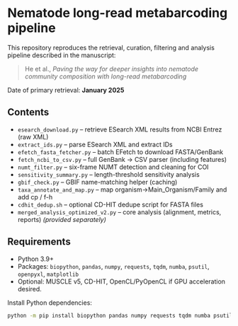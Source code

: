 # Nematode long-read metabarcoding pipeline

This repository reproduces the retrieval, curation, filtering and analysis pipeline described in the manuscript:
> He et al., *Paving the way for deeper insights into nematode community composition with long-read metabarcoding*

Date of primary retrieval: **January 2025**

## Contents
- `esearch_download.py` – retrieve ESearch XML results from NCBI Entrez (raw XML)
- `extract_ids.py` – parse ESearch XML and extract IDs
- `efetch_fasta_fetcher.py` – batch EFetch to download FASTA/GenBank
- `fetch_ncbi_to_csv.py` – full GenBank -> CSV parser (including features)
- `numt_filter.py` – six-frame NUMT detection and cleaning for COI
- `sensitivity_summary.py` – length-threshold sensitivity analysis
- `gbif_check.py` – GBIF name-matching helper (caching)
- `taxa_annotate_and_map.py` – map organism→Main_Organism/Family and add cp / f-h
- `cdhit_dedup.sh` – optional CD-HIT dedupe script for FASTA files
- `merged_analysis_optimized_v2.py` – core analysis (alignment, metrics, reports) *(provided separately)*

## Requirements
- Python 3.9+
- Packages: `biopython`, `pandas`, `numpy`, `requests`, `tqdm`, `numba`, `psutil`, `openpyxl`, `matplotlib`
- Optional: MUSCLE v5, CD-HIT, OpenCL/PyOpenCL if GPU acceleration desired.

Install Python dependencies:
```bash
python -m pip install biopython pandas numpy requests tqdm numba psutil openpyxl matplotlib
